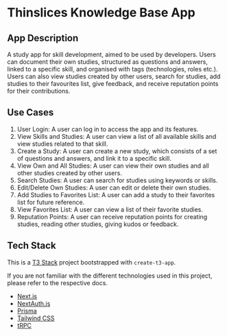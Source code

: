 # Thinslices Knowledge Base App

## App Description
A study app for skill development, aimed to be used by developers. Users can document their own studies, structured as questions and answers, linked to a specific skill, and organised with tags (technologies, roles etc.). Users can also view studies created by other users, search for studies, add studies to their favourites list, give feedback, and receive reputation points for their contributions.

## Use Cases
1. User Login: A user can log in to access the app and its features.
2. View Skills and Studies: A user can view a list of all available skills and view studies related to that skill.
3. Create a Study: A user can create a new study, which consists of a set of questions and answers, and link it to a specific skill.
4. View Own and All Studies: A user can view their own studies and all other studies created by other users.
5. Search Studies: A user can search for studies using keywords or skills.
6. Edit/Delete Own Studies: A user can edit or delete their own studies.
7. Add Studies to Favorites List: A user can add a study to their favorites list for future reference.
8. View Favorites List: A user can view a list of their favorite studies.
9. Reputation Points: A user can receive reputation points for creating studies, reading other studies, giving kudos or feedback.

## Tech Stack

This is a [T3 Stack](https://create.t3.gg/) project bootstrapped with `create-t3-app`.

If you are not familiar with the different technologies used in this project, please refer to the respective docs.

- [Next.js](https://nextjs.org)
- [NextAuth.js](https://next-auth.js.org)
- [Prisma](https://prisma.io)
- [Tailwind CSS](https://tailwindcss.com)
- [tRPC](https://trpc.io)
